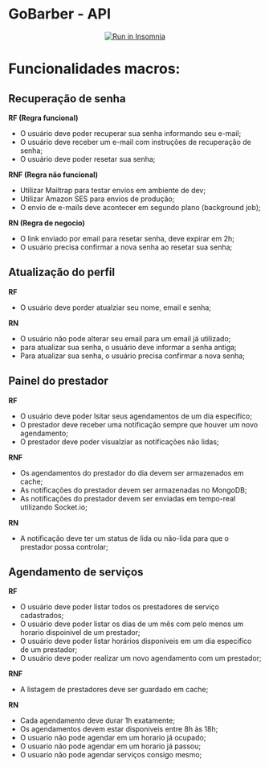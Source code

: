 # GoBarber - API

<p align="center">
  <a href="https://insomnia.rest/run/?label=GoBarber&uri=https%3A%2F%2Fgithub.com%2Fmesquini%2Fgostack11%2Ftree%2Fmaster%2Fnivel2%2Fnodejs-gobarber%2FInsomnia_2020-08-14.json" target="_blank"><img src="https://insomnia.rest/images/run.svg" alt="Run in Insomnia"></a>
</p>

# Funcionalidades macros:

## Recuperação de senha

**RF (Regra funcional)**

- O usuário deve poder recuperar sua senha informando seu e-mail;
- O usuário deve receber um e-mail com instruções de recuperação de senha;
- O usuário deve poder resetar sua senha;

**RNF (Regra não funcional)**

- Utilizar Mailtrap para testar envios em ambiente de dev;
- Utilizar Amazon SES para envios de produção;
- O envio de e-mails deve acontecer em segundo plano (background job);

**RN (Regra de negocio)**

- O link enviado por email para resetar senha, deve expirar em 2h;
- O usuário precisa confirmar a nova senha ao resetar sua senha;

## Atualização do perfil

**RF**

- O usuário deve porder atualziar seu nome, email e senha;

**RN**

- O usuário não pode alterar seu email para um email já utilizado;
- para atualizar sua senha, o usuário deve informar a senha antiga;
- Para atualizar sua senha, o usuário precisa confirmar a nova senha;

## Painel do prestador

**RF**

- O usuário deve poder lsitar seus agendamentos de um dia especifico;
- O prestador deve receber uma notificação sempre que houver um novo agendamento;
- O prestador deve poder visualziar as notificações não lidas;

**RNF**

- Os agendamentos do prestador do dia devem ser armazenados em cache;
- As notificações do prestador devem ser armazenadas no MongoDB;
- As notificações do prestador devem ser enviadas em tempo-real utilizando Socket.io;

**RN**

- A notificação deve ter um status de lida ou não-lida para que o prestador possa controlar;

## Agendamento de serviços

**RF**

- O usuário deve poder listar todos os prestadores de serviço cadastrados;
- O usuário deve poder listar os dias de um mês com pelo menos um horario dispoinivel de um prestador;
- O usuário deve poder listar horários disponiveis em um dia especifico de um prestador;
- O usuário deve poder realizar um novo agendamento com um prestador;

**RNF**

- A listagem de prestadores deve ser guardado em cache;

**RN**

- Cada agendamento deve durar 1h exatamente;
- Os agendamentos devem estar disponiveis entre 8h às 18h;
- O usuario não pode agendar em um horario já ocupado;
- O usuario não pode agendar em um horario já passou;
- O usuario não pode agendar serviços consigo mesmo;
